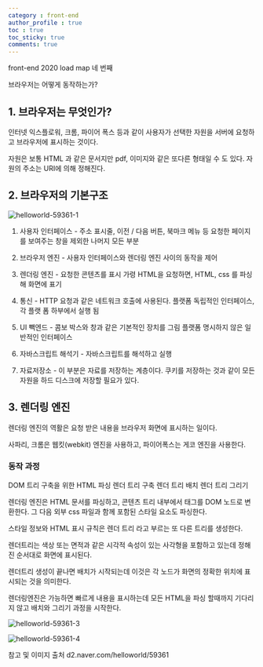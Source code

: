 ```yaml
---
category : front-end
author_profile : true 
toc : true
toc_sticky: true
comments: true
---
```



front-end 2020 load map 네 번째

브라우저는 어떻게 동작하는가?

## 1. 브라우저는 무엇인가?

인터넷 익스플로워, 크롬, 파이어 폭스 등과 같이 사용자가 선택한 자원을
서버에 요청하고 브라우저에 표시하는 것이다. 

자원은 보통 HTML 과 같은 문서지만 pdf, 이미지와 같은 또다른 형태일 수 도 있다.
자원의 주소는 URI에 의해 정해진다.

## 2. 브라우저의 기본구조 
![helloworld-59361-1](https://user-images.githubusercontent.com/65690925/100848118-0b22da80-34c4-11eb-8e2b-7b9c51af8de3.png)

1. 사용자 인터페이스 - 주소 표시줄, 이전 / 다음 버튼, 북마크 메뉴 등
     요청한 페이지를 보여주는 창을 제외한 나머지 모든 부분 

2. 브라우저 엔진 - 사용자 인터페이스와 렌더링 엔진 사이의 동작을 제어 

3. 렌더링 엔진 - 요청한 콘텐츠를 표시 
     가령 HTML을 요청하면, HTML, css 를 파싱해 화면에 표기

4. 통신 - HTTP 요청과 같은 네트워크 호출에 사용된다. 
     플랫폼 독립적인 인터페이스, 각 플랫 폼 하부에서 실행 됨

5. UI 빽엔드 - 콤보 박스와 창과 같은 기본적인 장치를 그림 
      플랫폼 명시하지 않은 일반적인 인터페이스 

6. 자바스크립트 해석기 - 자바스크립트를 해석하고 실행

7. 자료저장소 - 이 부분은 자료를 저장하는 계층이다.
     쿠키를 저장하는 것과 같이 모든 자원을 하드 디스크에 저장할 필요가 있다. 


## 3. 렌더링 엔진 

렌더링 엔진의 역활은 요청 받은 내용을 브라우저 화면에 표시하는 일이다. 

사파리, 크롬은 웹킷(webkit) 엔진을 사용하고, 파이어폭스는 게코 엔진을 사용한다.


### 동작 과정 

DOM 트리 구축을 위한 HTML 파싱 
렌더 트리 구축
렌더 트리 배치 
렌더 트리 그리기

렌더링 엔진은 HTML 문서를 파싱하고, 콘텐츠 트리 내부에서 태그를 DOM 노드로 변환한다.
그 다음 외부 css 파일과 함께 포함된 스타일 요소도 파싱한다.

스타일 정보와 HTML 표시 규칙은 렌더 트리 라고 부르는 또 다른 트리를 생성한다.

렌더트리는 색상 또는 면적과 같은 
시각적 속성이 있는 사각형을 포함하고 있는데 정해진 순서대로 화면에 표시된다. 

렌더트리 생성이 끝나면 배치가 시작되는데 
이것은 각 노드가 화면의 정확한 위치에 표시되는 것을 의미한다. 

렌더링엔진은 가능하면 빠르게 내용을 표시하는데 모든 HTML을 파싱 할때까지
기다리지 않고 배치와 그리기 과정을 시작한다. 

![helloworld-59361-3](https://user-images.githubusercontent.com/65690925/100848126-0cec9e00-34c4-11eb-9c23-4c41794bdee7.png)

![helloworld-59361-4](https://user-images.githubusercontent.com/65690925/100848130-0f4ef800-34c4-11eb-91f3-88a6a192f6b6.png)

참고 및 이미지 출처
d2.naver.com/helloworld/59361
